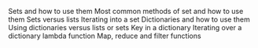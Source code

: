 Sets and how to use them
Most common methods of set and how to use them
Sets versus lists
Iterating into a set
Dictionaries and how to use them
Using dictionaries versus lists or sets
Key in a dictionary
Iterating over a dictionary
lambda function
Map, reduce and filter functions
